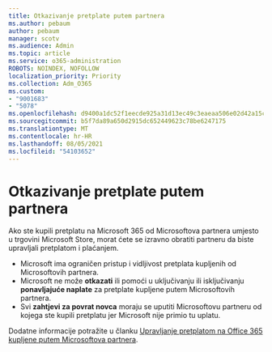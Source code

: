 ```yaml
---
title: Otkazivanje pretplate putem partnera
ms.author: pebaum
author: pebaum
manager: scotv
ms.audience: Admin
ms.topic: article
ms.service: o365-administration
ROBOTS: NOINDEX, NOFOLLOW
localization_priority: Priority
ms.collection: Adm_O365
ms.custom:
- "9001683"
- "5078"
ms.openlocfilehash: d9400a1dc52f1eecde925a31d13ec49c3eaeaa506e02d42a15c643259609ea24
ms.sourcegitcommit: b5f7da89a650d2915dc652449623c78be6247175
ms.translationtype: MT
ms.contentlocale: hr-HR
ms.lasthandoff: 08/05/2021
ms.locfileid: "54103652"
---
```

# <a name="cancel-subscription-from-partner"></a>Otkazivanje pretplate putem partnera

Ako ste kupili pretplatu na Microsoft 365 od Microsoftova partnera umjesto u trgovini Microsoft Store, morat ćete se izravno obratiti partneru da biste upravljali pretplatom i plaćanjem.

- Microsoft ima ograničen pristup i vidljivost pretplata kupljenih od Microsoftovih partnera. 
- Microsoft ne može **otkazati** ili pomoći u uključivanju ili isključivanju **ponavljajuće naplate** za pretplate kupljene putem Microsoftovih partnera. 
- Svi **zahtjevi za povrat novca** moraju se uputiti Microsoftovu partneru od kojega ste kupili pretplatu jer Microsoft nije primio tu uplatu. 

Dodatne informacije potražite u članku [Upravljanje pretplatom na Office 365 kupljene putem Microsoftova partnera](https://support.microsoft.com/help/4230739/microsoft-account-manage-office-365-subscription-from-third-party). 
